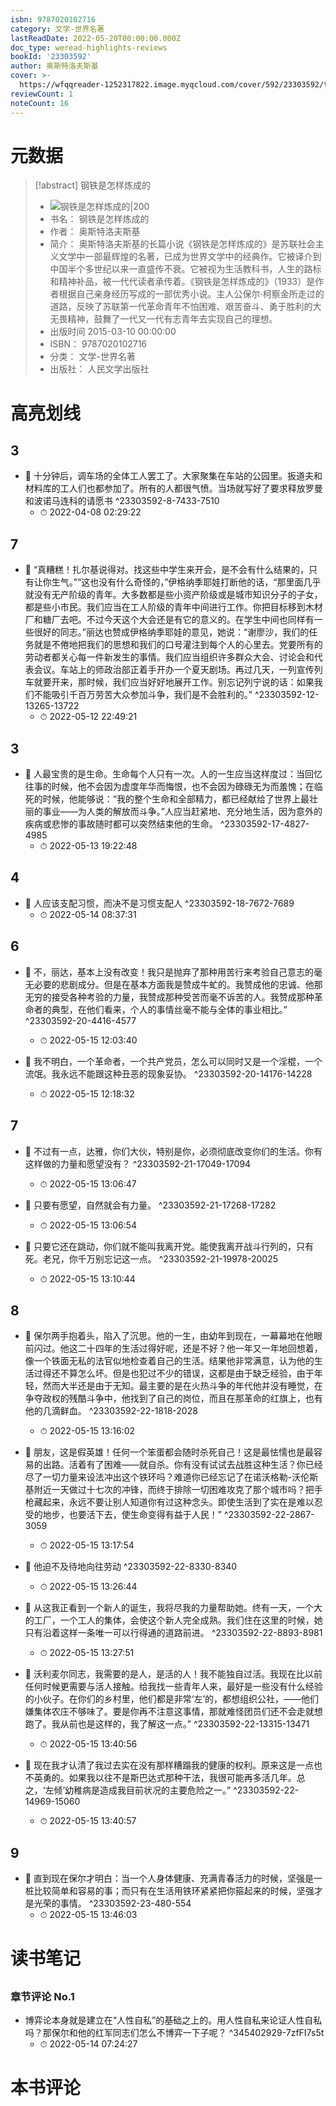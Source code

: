 ```yaml
---
isbn: 9787020102716
category: 文学-世界名著
lastReadDate: 2022-05-20T00:00:00.000Z
doc_type: weread-highlights-reviews
bookId: '23303592'
author: 奥斯特洛夫斯基
cover: >-
  https://wfqqreader-1252317822.image.myqcloud.com/cover/592/23303592/t7_23303592.jpg
reviewCount: 1
noteCount: 16
---
```

# 元数据
> [!abstract] 钢铁是怎样炼成的
> - ![ 钢铁是怎样炼成的|200](https://wfqqreader-1252317822.image.myqcloud.com/cover/592/23303592/t7_23303592.jpg)
> - 书名： 钢铁是怎样炼成的
> - 作者： 奥斯特洛夫斯基
> - 简介： 奥斯特洛夫斯基的长篇小说《钢铁是怎样炼成的》是苏联社会主义文学中一部最辉煌的名著，已成为世界文学中的经典作。它被译介到中国半个多世纪以来一直盛传不衰。它被视为生活教科书，人生的路标和精神补品，被一代代读者承传着。《钢铁是怎样炼成的》（1933）是作者根据自己亲身经历写成的一部优秀小说。主人公保尔·柯察金所走过的道路，反映了苏联第一代革命青年不怕困难、艰苦奋斗、勇于胜利的大无畏精神，鼓舞了一代又一代有志青年去实现自己的理想。
> - 出版时间 2015-03-10 00:00:00
> - ISBN： 9787020102716
> - 分类： 文学-世界名著
> - 出版社： 人民文学出版社

# 高亮划线

## 3


- 📌 十分钟后，调车场的全体工人罢工了。大家聚集在车站的公园里。扳道夫和材料库的工人们也都参加了。所有的人都很气愤。当场就写好了要求释放罗曼和波诺马连科的请愿书 ^23303592-8-7433-7510
    - ⏱ 2022-04-08 02:29:22 
## 7


- 📌 “真糟糕！扎尔基说得对。找这些中学生来开会，是不会有什么结果的，只有让你生气。”“这也没有什么奇怪的，”伊格纳季耶娃打断他的话，“那里面几乎就没有无产阶级的青年。大多数都是些小资产阶级或是城市知识分子的子女，都是些小市民。我们应当在工人阶级的青年中间进行工作。你把目标移到木材厂和糖厂去吧。不过今天这个大会还是有它的意义的。在学生中间也同样有一些很好的同志。”丽达也赞成伊格纳季耶娃的意见，她说：“谢廖沙，我们的任务就是不倦地把我们的思想和我们的口号灌注到每个人的心里去。党要所有的劳动者都关心每一件新发生的事情。我们应当组织许多群众大会、讨论会和代表会议。车站上的师政治部正着手开办一个夏天剧场。再过几天，一列宣传列车就要开来，那时候，我们应当好好地展开工作。别忘记列宁说的话：如果我们不能吸引千百万劳苦大众参加斗争，我们是不会胜利的。” ^23303592-12-13265-13722
    - ⏱ 2022-05-12 22:49:21 
## 3


- 📌 人最宝贵的是生命。生命每个人只有一次。人的一生应当这样度过：当回忆往事的时候，他不会因为虚度年华而悔恨，也不会因为碌碌无为而羞愧；在临死的时候，他能够说：“我的整个生命和全部精力，都已经献给了世界上最壮丽的事业——为人类的解放而斗争。”人应当赶紧地、充分地生活，因为意外的疾病或悲惨的事故随时都可以突然结束他的生命。 ^23303592-17-4827-4985
    - ⏱ 2022-05-13 19:22:48 
## 4


- 📌 人应该支配习惯，而决不是习惯支配人 ^23303592-18-7672-7689
    - ⏱ 2022-05-14 08:37:31 
## 6


- 📌 不，丽达，基本上没有改变！我只是抛弃了那种用苦行来考验自己意志的毫无必要的悲剧成分。但是在基本方面我是赞成牛虻的。我赞成他的忠诚、他那无穷的接受各种考验的力量，我赞成那种受苦而毫不诉苦的人。我赞成那种革命者的典型，在他们看来，个人的事情丝毫不能与全体的事业相比。” ^23303592-20-4416-4577
    - ⏱ 2022-05-15 12:03:40 

- 📌 我不明白，一个革命者，一个共产党员，怎么可以同时又是一个淫棍，一个流氓。我永远不能跟这种丑恶的现象妥协。 ^23303592-20-14176-14228
    - ⏱ 2022-05-15 12:18:32 
## 7


- 📌 不过有一点，达雅，你们大伙，特别是你，必须彻底改变你们的生活。你有这样做的力量和愿望没有？ ^23303592-21-17049-17094
    - ⏱ 2022-05-15 13:06:47 

- 📌 只要有愿望，自然就会有力量。 ^23303592-21-17268-17282
    - ⏱ 2022-05-15 13:06:54 

- 📌 只要它还在跳动，你们就不能叫我离开党。能使我离开战斗行列的，只有死。老兄，你千万别忘记这一点。 ^23303592-21-19978-20025
    - ⏱ 2022-05-15 13:10:44 
## 8


- 📌 保尔两手抱着头，陷入了沉思。他的一生，由幼年到现在，一幕幕地在他眼前闪过。他这二十四年的生活过得好呢，还是不好？他一年又一年地回想着，像一个铁面无私的法官似地检查着自己的生活。结果他非常满意，认为他的生活过得还不算怎么坏。但是也犯过不少的错误，这都是由于缺乏经验，由于年轻，然而大半还是由于无知。最主要的是在火热斗争的年代他并没有睡觉，在争夺政权的残酷斗争中，他找到了自己的岗位，而且在那革命的红旗上，也有他的几滴鲜血。 ^23303592-22-1818-2028
    - ⏱ 2022-05-15 13:16:02 

- 📌 朋友，这是假英雄！任何一个笨蛋都会随时杀死自己！这是最怯懦也是最容易的出路。活着有了困难——就自杀。你有没有试试去战胜这种生活？你已经尽了一切力量来设法冲出这个铁环吗？难道你已经忘记了在诺沃格勒-沃伦斯基附近一天做过十七次的冲锋，而终于排除一切困难攻克了那个城市吗？把手枪藏起来，永远不要让别人知道你有过这种念头。即使生活到了实在是难以忍受的地步，也要活下去，使生命变得有益于人民！” ^23303592-22-2867-3059
    - ⏱ 2022-05-15 13:17:54 

- 📌 他迫不及待地向往劳动 ^23303592-22-8330-8340
    - ⏱ 2022-05-15 13:26:44 

- 📌 从这我正看到一个新人的诞生，我将尽我的力量帮助她。终有一天，一个大的工厂，一个工人的集体，会使这个新人完全成熟。我们住在这里的时候，她只有沿着这样一条唯一可以行得通的道路前进。 ^23303592-22-8893-8981
    - ⏱ 2022-05-15 13:27:51 

- 📌 沃利麦尔同志，我需要的是人，是活的人！我不能独自过活。我现在比以前任何时候更需要与活人接触。给我找一些青年人来，最好是一些没有什么经验的小伙子。在你们的乡村里，他们都是非常‘左’的，都想组织公社，——他们嫌集体农庄不够味了。要是你再不注意这事情，那就难怪团员们还不会走就想跑了。我从前也是这样的，我了解这一点。” ^23303592-22-13315-13471
    - ⏱ 2022-05-15 13:40:56 

- 📌 现在我才认清了我过去实在没有那样糟蹋我的健康的权利。原来这是一点也不英勇的。如果我以往不是斯巴达式那种干法，我很可能再多活几年。总之，‘左倾’幼稚病是造成我目前状况的主要危险之一。” ^23303592-22-14969-15060
    - ⏱ 2022-05-15 13:40:57 
## 9


- 📌 直到现在保尔才明白：当一个人身体健康、充满青春活力的时候，坚强是一桩比较简单和容易的事；而只有在生活用铁环紧紧把你箍起来的时候，坚强才是光荣的事情。 ^23303592-23-480-554
    - ⏱ 2022-05-15 13:46:03 
# 读书笔记

## 

### 章节评论 No.1
- 博弈论本身就是建立在“人性自私”的基础之上的。用人性自私来论证人性自私吗？那保尔和他的红军同志们怎么不博弈一下子呢？ ^345402929-7zfFI7s5t
    - ⏱ 2022-05-14 07:24:27    
# 本书评论
